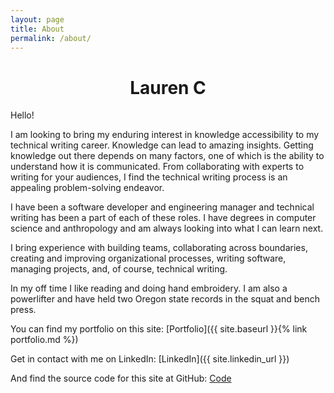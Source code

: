 ```yaml
---
layout: page
title: About
permalink: /about/
---
```


<h1 style="text-align: center;">Lauren C</h1>

Hello!

I am looking to bring my enduring interest in knowledge accessibility to my technical writing career. Knowledge can lead to amazing insights. Getting knowledge out there depends on many factors, one of which is the ability to understand how it is communicated. From collaborating with experts to writing for your audiences, I find the technical writing process is an appealing problem-solving endeavor.

I have been a software developer and engineering manager and technical writing has been a part of each of these roles. I have degrees in computer science and anthropology and am always looking into what I can learn next.

I bring experience with building teams, collaborating across boundaries, creating and improving organizational processes, writing software, managing projects, and, of course, technical writing.

In my off time I like reading and doing hand embroidery. I am also a powerlifter and have held two Oregon state records in the squat and bench press.

You can find my portfolio on this site:
[Portfolio]({{ site.baseurl }}{% link portfolio.md %})

Get in contact with me on LinkedIn:
[LinkedIn]({{ site.linkedin_url }})

And find the source code for this site at GitHub:
[Code](https://github.com/LCmry/techwritingportfolio)

